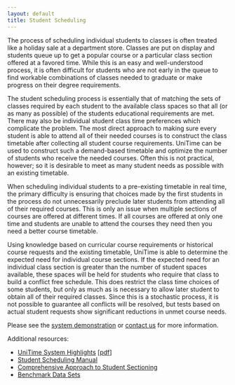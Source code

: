 ```yaml
---
layout: default
title: Student Scheduling
---
```


The process of scheduling individual students to classes is often treated like a holiday sale at a department store. Classes are put on display and students queue up to get a popular course or a particular class section offered at a favored time. While this is an easy and well-understood process, it is often difficult for students who are not early in the queue to find workable combinations of classes needed to graduate or make progress on their degree requirements.

The student scheduling process is essentially that of matching the sets of classes required by each student to the available class spaces so that all (or as many as possible) of the students educational requirements are met. There may also be individual student class time preferences which complicate the problem. The most direct approach to making sure every student is able to attend all of their needed courses is to construct the class timetable after collecting all student course requirements. UniTime can be used to construct such a demand-based timetable and optimize the number of students who receive the needed courses. Often this is not practical, however; so it is desirable to meet as many student needs as possible with an existing timetable.

When scheduling individual students to a pre-existing timetable in real time, the primary difficulty is ensuring that choices made by the first students in the process do not unnecessarily preclude later students from attending all of their required courses. This is only an issue when multiple sections of courses are offered at different times. If all courses are offered at only one time and students are unable to attend the courses they need then you need a better course timetable.

Using knowledge based on curricular course requirements or historical course requests and the existing timetable, UniTime is able to determine the expected need for individual course sections. If the expected need for an individual class section is greater than the number of student spaces available, these spaces will be held for students who require that class to build a conflict free schedule. This does restrict the class time choices of some students, but only as much as is necessary to allow later student to obtain all of their required classes. Since this is a stochastic process, it is not possible to guarantee all conflicts will be resolved, but tests based on actual student requests show significant reductions in unmet course needs.

Please see the [system demonstration](https://demo.unitime.org) or [contact us](mailto:support@unitime.org) for more information.

Additional resources:
* [UniTime System Highlights](https://www.unitime.org/unitime_intro.php) [[pdf](https://www.unitime.org/present/unitime-highlights.pdf)]
* [Student Scheduling Manual](manuals/student-scheduling)
* [Comprehensive Approach to Student Sectioning](https://www.unitime.org/papers/patat08.pdf)
* [Benchmark Data Sets](https://www.unitime.org/sct_datasets.php)